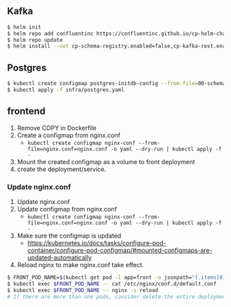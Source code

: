 ## Kafka

```bash
$ helm init
$ helm repo add confluentinc https://confluentinc.github.io/cp-helm-charts/
$ helm repo update
$ helm install --set cp-schema-registry.enabled=false,cp-kafka-rest.enabled=false,cp-kafka-connect.enabled=false confluentinc/cp-helm-charts --name infra

```

## Postgres

```bash
$ kubectl create configmap postgres-initdb-config --from-file=00-schema.sql=infra/00-schema.sql,infra/01-data.sql -o yaml --dry-run | kubectl apply -f -
$ kubectl apply -f infra/postgres.yaml

```

## frontend
1. Remove COPY in Dockerfile
2. Create a configmap from nginx.conf
    - `kubectl create configmap nginx-conf --from-file=nginx.conf=nginx.conf -o yaml --dry-run | kubectl apply -f -`
3. Mount the created configmap as a volume to front deployment
4. create the deployment/service.


### Update nginx.conf
1. Update nginx.conf
2. Update configmap from nginx.conf
    - `kubectl create configmap nginx-conf --from-file=nginx.conf=nginx.conf -o yaml --dry-run | kubectl apply -f -`
3. Make sure the configmap is updated
    - https://kubernetes.io/docs/tasks/configure-pod-container/configure-pod-configmap/#mounted-configmaps-are-updated-automatically
4. Reload nginx to make nginx.conf take effect.
```bash
$ FRONT_POD_NAME=$(kubectl get pod -l app=front -o jsonpath="{.items[0].metadata.name}")
$ kubectl exec $FRONT_POD_NAME -- cat /etc/nginx/conf.d/default.conf
$ kubectl exec $FRONT_POD_NAME -- nginx -s reload
# If there are more than one pods, consider delete the entire deployment
```